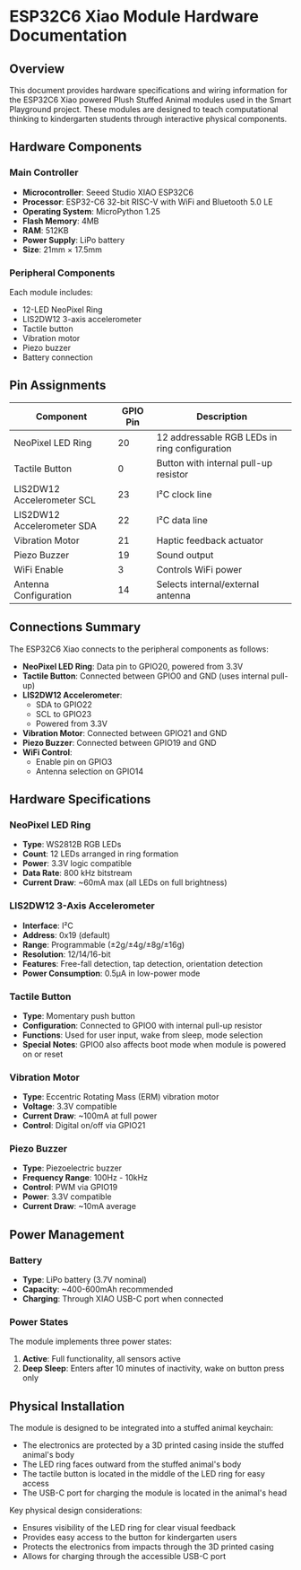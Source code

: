 # ESP32C6 Xiao Module Hardware Documentation

## Overview

This document provides hardware specifications and wiring information for the ESP32C6 Xiao powered
Plush Stuffed Animal modules used in the Smart Playground project. These modules are designed to teach computational thinking to kindergarten students through interactive physical components.

## Hardware Components

### Main Controller

- **Microcontroller**: Seeed Studio XIAO ESP32C6
- **Processor**: ESP32-C6 32-bit RISC-V with WiFi and Bluetooth 5.0 LE
- **Operating System**: MicroPython 1.25
- **Flash Memory**: 4MB
- **RAM**: 512KB
- **Power Supply**: LiPo battery
- **Size**: 21mm × 17.5mm

### Peripheral Components

Each module includes:
- 12-LED NeoPixel Ring
- LIS2DW12 3-axis accelerometer
- Tactile button
- Vibration motor
- Piezo buzzer
- Battery connection

## Pin Assignments

| Component | GPIO Pin | Description |
|-----------|----------|-------------|
| NeoPixel LED Ring | 20 | 12 addressable RGB LEDs in ring configuration |
| Tactile Button | 0 | Button with internal pull-up resistor |
| LIS2DW12 Accelerometer SCL | 23 | I²C clock line |
| LIS2DW12 Accelerometer SDA | 22 | I²C data line |
| Vibration Motor | 21 | Haptic feedback actuator |
| Piezo Buzzer | 19 | Sound output |
| WiFi Enable | 3 | Controls WiFi power |
| Antenna Configuration | 14 | Selects internal/external antenna |

## Connections Summary

The ESP32C6 Xiao connects to the peripheral components as follows:

- **NeoPixel LED Ring**: Data pin to GPIO20, powered from 3.3V
- **Tactile Button**: Connected between GPIO0 and GND (uses internal pull-up)
- **LIS2DW12 Accelerometer**: 
  - SDA to GPIO22
  - SCL to GPIO23
  - Powered from 3.3V
- **Vibration Motor**: Connected between GPIO21 and GND
- **Piezo Buzzer**: Connected between GPIO19 and GND
- **WiFi Control**: 
  - Enable pin on GPIO3
  - Antenna selection on GPIO14

## Hardware Specifications

### NeoPixel LED Ring

- **Type**: WS2812B RGB LEDs
- **Count**: 12 LEDs arranged in ring formation
- **Power**: 3.3V logic compatible
- **Data Rate**: 800 kHz bitstream
- **Current Draw**: ~60mA max (all LEDs on full brightness)

### LIS2DW12 3-Axis Accelerometer

- **Interface**: I²C
- **Address**: 0x19 (default)
- **Range**: Programmable (±2g/±4g/±8g/±16g)
- **Resolution**: 12/14/16-bit
- **Features**: Free-fall detection, tap detection, orientation detection
- **Power Consumption**: 0.5μA in low-power mode

### Tactile Button

- **Type**: Momentary push button
- **Configuration**: Connected to GPIO0 with internal pull-up resistor
- **Functions**: Used for user input, wake from sleep, mode selection
- **Special Notes**: GPIO0 also affects boot mode when module is powered on or reset

### Vibration Motor

- **Type**: Eccentric Rotating Mass (ERM) vibration motor
- **Voltage**: 3.3V compatible
- **Current Draw**: ~100mA at full power
- **Control**: Digital on/off via GPIO21

### Piezo Buzzer

- **Type**: Piezoelectric buzzer
- **Frequency Range**: 100Hz - 10kHz
- **Control**: PWM via GPIO19
- **Power**: 3.3V compatible
- **Current Draw**: ~10mA average

## Power Management

### Battery

- **Type**: LiPo battery (3.7V nominal)
- **Capacity**: ~400-600mAh recommended
- **Charging**: Through XIAO USB-C port when connected

### Power States

The module implements three power states:
1. **Active**: Full functionality, all sensors active
2. **Deep Sleep**: Enters after 10 minutes of inactivity, wake on button press only

## Physical Installation

The module is designed to be integrated into a stuffed animal keychain:

- The electronics are protected by a 3D printed casing inside the stuffed animal's body
- The LED ring faces outward from the stuffed animal's body
- The tactile button is located in the middle of the LED ring for easy access
- The USB-C port for charging the module is located in the animal's head

Key physical design considerations:
- Ensures visibility of the LED ring for clear visual feedback
- Provides easy access to the button for kindergarten users
- Protects the electronics from impacts through the 3D printed casing
- Allows for charging through the accessible USB-C port
